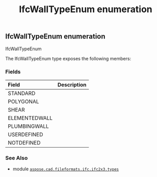﻿---
title: IfcWallTypeEnum enumeration
second_title: Aspose.CAD for Python via .NET API References
description: 
type: docs
weight: 3210
url: /python-net/aspose.cad.fileformats.ifc.ifc2x3.types/ifcwalltypeenum/
is_root: false
---

## IfcWallTypeEnum enumeration

IfcWallTypeEnum



The IfcWallTypeEnum type exposes the following members:

### Fields
| Field | Description |
| :- | :- |
| STANDARD |  |
| POLYGONAL |  |
| SHEAR |  |
| ELEMENTEDWALL |  |
| PLUMBINGWALL |  |
| USERDEFINED |  |
| NOTDEFINED |  |



### See Also
* module [`aspose.cad.fileformats.ifc.ifc2x3.types`](..)

